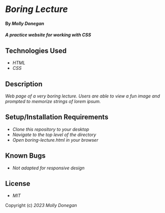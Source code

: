 # _Boring Lecture_

#### By _**Molly Donegan**_

#### _A practice website for working with CSS_

## Technologies Used

* _HTML_
* _CSS_

## Description

_Web page of a very boring lecture. Users are able to view a fun image and prompted to memorize strings of lorem ipsum._

## Setup/Installation Requirements

* _Clone this repository to your desktop_
* _Navigate to the top level of the directory_
* _Open boring-lecture.html in your browser_

## Known Bugs

* _Not adapted for responsive design_

## License

* _MIT_

Copyright (c) _2023_ _Molly Donegan_